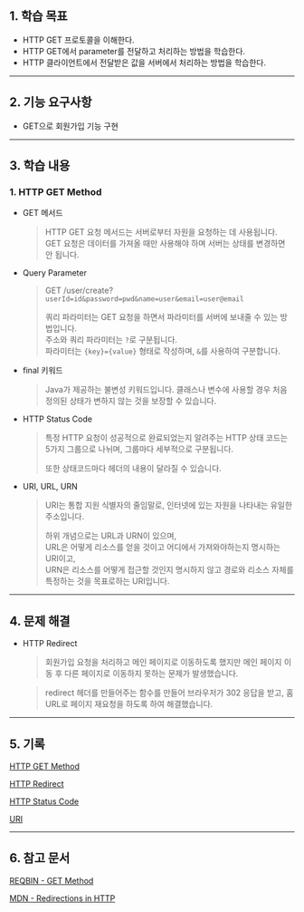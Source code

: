 ## 1. 학습 목표

- HTTP GET 프로토콜을 이해한다.
- HTTP GET에서 parameter를 전달하고 처리하는 방법을 학습한다.
- HTTP 클라이언트에서 전달받은 값을 서버에서 처리하는 방법을 학습한다.

---

## 2. 기능 요구사항

- GET으로 회원가입 기능 구현

---

## 3. 학습 내용

### 1. HTTP GET Method

- GET 메서드
  > HTTP GET 요청 메서드는 서버로부터 자원을 요청하는 데 사용됩니다.
  > <br>GET 요청은 데이터를 가져올 때만 사용해야 하며 서버는 상태를 변경하면 안 됩니다.

- Query Parameter
  > GET /user/create?`userId=id&password=pwd&name=user&email=user@email`
  >
  > 쿼리 파라미터는 GET 요청을 하면서 파라미터를 서버에 보내줄 수 있는 방법입니다.
  > <br>주소와 쿼리 파라미터는 `?`로 구분됩니다.
  > <br>파라미터는 `{key}={value}` 형태로 작성하며, `&`를 사용하여 구분합니다.

- final 키워드
  > Java가 제공하는 불변성 키워드입니다.
  > 클래스나 변수에 사용할 경우 처음 정의된 상태가 변하지 않는 것을 보장할 수 있습니다.

- HTTP Status Code
  > 특정 HTTP 요청이 성공적으로 완료되었는지 알려주는 HTTP 상태 코드는 5가지 그룹으로 나뉘며, 그룹마다 세부적으로 구분됩니다.
  > 
  > 또한 상태코드마다 헤더의 내용이 달라질 수 있습니다.

- URI, URL, URN
  > URI는 통합 지원 식별자의 줄임말로, 인터넷에 있는 자원을 나타내는 유일한 주소입니다.
  > 
  > 하위 개념으로는 URL과 URN이 있으며,
  > <br>URL은 어떻게 리소스를 얻을 것이고 어디에서 가져와야하는지 명시하는 URI이고,
  > <br>URN은 리소스를 어떻게 접근할 것인지 명시하지 않고 경로와 리소스 자체를 특정하는 것을 목표로하는 URI입니다.

---

## 4. 문제 해결

- HTTP Redirect
  > 회원가입 요청을 처리하고 메인 페이지로 이동하도록 했지만
  > 메인 페이지 이동 후 다른 페이지로 이동하지 못하는 문제가 발생했습니다.

  > redirect 헤더를 만들어주는 함수를 만들어 브라우저가 302 응답을 받고,
  > 홈 URL로 페이지 재요청을 하도록 하여 해결했습니다.

---

## 5. 기록

[HTTP GET Method](http/get-method.md)

[HTTP Redirect](http/redirect.md)

[HTTP Status Code](http/status-code.md)

[URI](http/uri.md)

---

## 6. 참고 문서

[REQBIN - GET Method](https://reqbin.com/Article/HttpGet)

[MDN - Redirections in HTTP](https://developer.mozilla.org/en-US/docs/Web/HTTP/Redirections)
